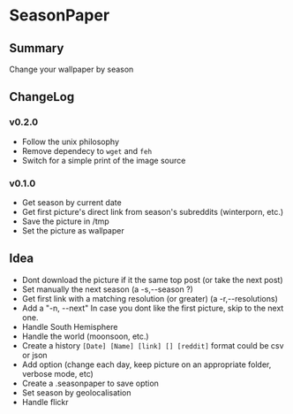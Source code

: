 # SeasonPaper

## Summary

Change your wallpaper by season

## ChangeLog

### v0.2.0

- Follow the unix philosophy
- Remove dependecy to `wget` and `feh`
- Switch for a simple print of the image source

### v0.1.0

- Get season by current date
- Get first picture's direct link from season's subreddits (winterporn, etc.)
- Save the picture in /tmp
- Set the picture as wallpaper

## Idea

- Dont download the picture if it the same top post (or take the next post)
- Set manually the next season (a -s,--season ?)
- Get first link with a matching resolution (or greater) (a -r,--resolutions)
- Add a "-n, --next" In case you dont like the first picture, skip to the next one.
- Handle South Hemisphere
- Handle the world (moonsoon, etc.)
- Create a history `[Date] [Name] [link] [] [reddit]` format could be csv or json
- Add option (change each day, keep picture on an appropriate folder, verbose mode, etc)
- Create a .seasonpaper to save option
- Set season by geolocalisation
- Handle flickr